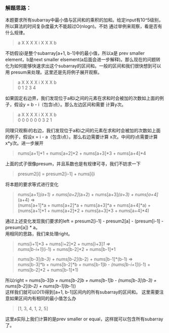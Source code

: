 ### 解题思路：
本题要求所有subarray中最小值与区间和的乘积的加和。给定input有10^5级别，所以算法的时间复杂度最大不能超过O(nlogn)。不妨
通过举例来观察，看是否有什么规律。
> a X X X X i X X X b 

不妨假设i是整个subarray[a+1, b-1]中的最小值，所以a是 prev smaller element，b是next smaller
elsement(a后面会进一步解释)。那么现在的问题转化为如何能够快速求出这个subarray的区间和。一般的区间和我们很快想到可以用
presum来处理。这里还是先将例子展开观察。  
> a X X X X i X X X b  
> 0 1 2 3 4  

如果固定右边界，我们发现位于a和i之间的元素在求和时会被加的次数如上面的例子，假设y = b - i（包含i点）。那么左边区间和需要
计算y次。  
> a X X X X i X X X b  
> 0 0 0 0 0 0 3 2 1  

同理只观察i的右边，我们发现位于a和i之间的元素在求和时会被加的次数如上面的例子，假设x = i - a（包含i点）。那么右边需要计算
x次。中间的i点需要计算x*y次。进一步展开  
> nums[a+1]*1 + nums[a+2]*2 + nums[a+3]*3 + nums[a+4]*4

上面的式子很像presum，并且系数也是有规律可寻，我们不妨求一下
> presum2[i] = presum2[i-1] + nums[i]i

将本题的要求等式进行变化
> nums[a+1]*(a+1) + nums[a+2]*(a+2) + nums[a+3]*(a+3) + nums[a+4]*(a+4) =>  
> (nums[a+1]*a + nums[a+2]*a + nums[a+3]*a + nums[a+4]*a) + (nums[a+1]*1 + nums[a+2]*2 + nums[a+3]*3 + nums[a+4]*4)

通过上述变化发现我们要求的left = presum2[i-1] - presum2[a] - (presum[i-1] - presum[a]) * a。  
用相同的思路，我们来处理right。
> nums[i+1]*3 + nums[i+2]*2 + nums[i+3]*1 =>  
> nums[b-i+1]*(i-1) + nums[b-2]*2 + nums[b-1]*1  

> nums[b-3]*(b-3) + nums[b-2]*(b-2) + nums[b-1]*(b-1) =>  
> nums[b-3]*b + nums[b-2]*b + nums[b-1]*b - (nums[b-i+1]*(i-1) + nums[b-2]*2 + nums[b-1]*1)

所以right = nums[b-3]*b + nums[b-2]*b + nums[b-1]*b - (nums[b-3]*(b-3) + nums[b-2]*(b-2) + nums[b-1]*(b-1))  
这样我们就可以O(1)得到[a+1, b-1]区间内的所有subarray的区间和。
这里需要注意如果区间内有相同的最小值怎么办
> [1, 3, 4, 1, 2, 5]

这里a实际上我们计算的是prev smaller or equal，这样就可以包含所有subarray了。
